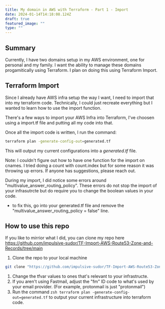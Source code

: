 ```yaml
---
title: My domain in AWS with Terraform - Part 1 - Import
date: 2024-01-14T14:18:08.124Z
draft: true
featured_image: ""
type: ""
---
```


## Summary

Currently, I have two domains setup in my AWS environment, one for personal and my family. I want the ability to manage these domains progamitically using Terraform. I plan on doing this using Terraform Import.

## Terraform Import

Since I already have AWS infra setup the way I want, I need to import that into my terraform code. Technically, I could just recreate everything but I wanted to learn how to use the import function. 

There's a few ways to import your AWS Infra into Terraform, I've choosen using a import.tf file and putting all my code into that.

Once all the import code is written, I run the command:

```zsh
terraform plan -generate-config-out=generated.tf
```

This will output my current configurations into a *generated.tf* file. 

Note: I couldn't figure out how to have one function for the import on cnames. I tried doing a count with count.index but for some reason it was throwing up errors. If anyone has suggestions, please reach out.

During my import, I did notice some errors around "multivalue_answer_routing_policy". These errors do not stop the import of your infrasutrcte but do require you to change the boolean values in your code.

* to fix this, go into your generated.tf file and remove the "multivalue_answer_routing_policy = false" line.

## How to use this repo

If you like to mirrior what I did, you can clone my repo here <https://github.com/impulsive-sudor/TF-Import-AWS-Route53-Zone-and-Records/tree/main>

1. Clone the repo to your local machine

```zsh
git clone "https://github.com/impulsive-sudor/TF-Import-AWS-Route53-Zone-and-Records.git"
```

1. Change the tfvar values to ones that's relevant to your infrastructe.
2. If you aren't using Fastmail, adjust the "fm" ID code to what's used by your email provider. (For example, protonmail is just "protonmail")
3. Run the command ```zsh terraform plan -generate-config-out=generated.tf``` to output your current infrastructure into terraform code.

